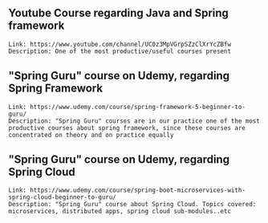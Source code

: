 ## Youtube Course regarding Java and Spring framework
	Link: https://www.youtube.com/channel/UC0z3MpVGrpSZzClXrYcZBfw
	Description: One of the most productive/useful courses present

## "Spring Guru" course on Udemy, regarding Spring Framework
	Link: https://www.udemy.com/course/spring-framework-5-beginner-to-guru/
	Description: "Spring Guru" courses are in our practice one of the most productive courses about spring framework, since these courses are concentrated on theory and on practice equally

## "Spring Guru" course on Udemy, regarding Spring Cloud
	Link: https://www.udemy.com/course/spring-boot-microservices-with-spring-cloud-beginner-to-guru/
	Description: "Spring Guru" course about Spring Cloud. Topics covered: microservices, distributed apps, spring cloud sub-modules..etc
